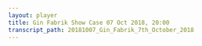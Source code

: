 ```yaml
---
layout: player
title: Gin Fabrik Show Case 07 Oct 2018, 20:00
transcript_path: 20181007_Gin_Fabrik_7th_October_2018
---
```


